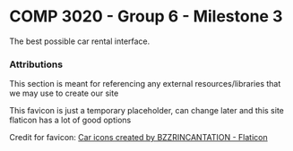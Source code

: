 # COMP 3020 - Group 6 - Milestone 3

The best possible car rental interface.


### Attributions

This section is meant for referencing any external resources/libraries that we may use to create our site

This favicon is just a temporary placeholder, can change later and this site flaticon has a lot of good options

Credit for favicon: <a href="https://www.flaticon.com/free-icons/car" title="car icons">Car icons created by BZZRINCANTATION - Flaticon</a>